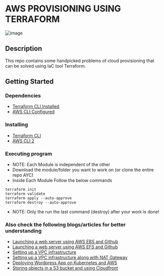 # AWS PROVISIONING USING TERRAFORM

![image](https://i.ibb.co/QKWsBjT/awsterra.jpg)

## Description

This repo contains some handpicked problems of cloud provisioning that can be solved using IaC tool Terraform.

## Getting Started

### Dependencies

- [Terraform CLI Installed](https://www.terraform.io/)
- [AWS CLI Configured](https://docs.aws.amazon.com/cli/latest/userguide/cli-chap-welcome.html)

### Installing

- [Terraform CLI](https://www.terraform.io/downloads.html)
- [AWS CLI 2](https://docs.aws.amazon.com/cli/latest/userguide/install-cliv2.html)

### Executing program

- NOTE: Each Module is independent of the other
- Download the module/folder you want to work on (or clone the entire repo AYC)
- Inside Each Module Follow the below commands

```
terraform init
terraform validate
terraform apply --auto-approve
terraform destroy --auto-approve

```

- NOTE: Only the run the last command (destroy) after your work is done!

### Also check the following blogs/articles for better understanding

- [Launching a web server using AWS EBS and Github](https://www.linkedin.com/pulse/automated-website-deployment-using-aws-terraform-github-piyush-mehta)
- [Launching a web server using AWS EFS and Github](https://pewxh.medium.com/launching-web-server-using-aws-efs-terraform-and-github-77f1b561eefa)
- [Setting up a VPC infrastructure](https://pewxh.medium.com/launching-web-server-using-aws-efs-terraform-and-github-77f1b561eefa)
- [Setting up a VPC infrastructure along with NAT Gateway](https://pewxh.medium.com/vpc-infrastructure-using-terraform-along-with-nat-gateway-3da47459ecb)
- [Deploying Wordpress App on Kubernetes and AWS](https://pewxh.medium.com/yet-another-wordpress-a57cee4bd9e4)
- [Storing objects in a S3 bucket and using Cloudfront](https://www.linkedin.com/pulse/automated-website-deployment-using-aws-terraform-github-piyush-mehta)
